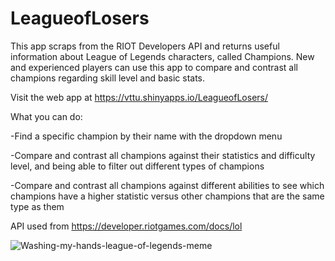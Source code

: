 # LeagueofLosers

This app scraps from the RIOT Developers API and returns useful information about League of Legends characters, called Champions. 
New and experienced players can use this app to compare and contrast all champions regarding skill level and basic stats.

Visit the web app at https://vttu.shinyapps.io/LeagueofLosers/

What you can do: 

-Find a specific champion by their name with the dropdown menu 

-Compare and contrast all champions against their statistics and difficulty level, and being able to filter out different types of champions

-Compare and contrast all champions against different abilities to see which champions have a higher statistic versus other champions that are the same type as them

API used from
https://developer.riotgames.com/docs/lol



![Washing-my-hands-league-of-legends-meme](https://user-images.githubusercontent.com/47163974/131967633-3647f329-a106-4895-8380-337165de5b33.jpg)
